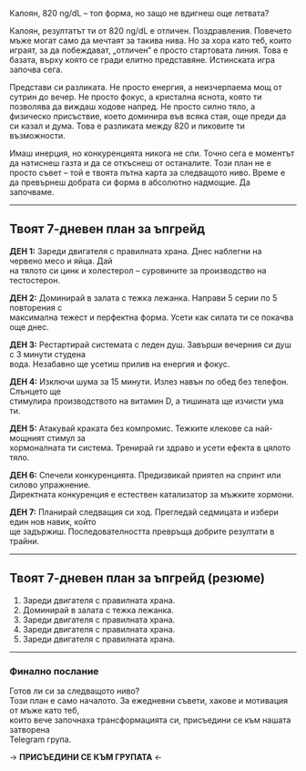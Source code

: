 Калоян, 820 ng/dL – топ форма, но защо не
вдигнеш още летвата?

Калоян, резултатът ти от 820 ng/dL е отличен. Поздравления. Повечето мъже могат само
да мечтаят за такива нива. Но за хора като теб, които играят, за да побеждават, „отличен“
е просто стартовата линия. Това е базата, върху която се гради елитно представяне.
Истинската игра започва сега.

Представи си разликата. Не просто енергия, а неизчерпаема мощ от сутрин до вечер. Не
просто фокус, а кристална яснота, която ти позволява да виждаш ходове напред. Не
просто силно тяло, а физическо присъствие, което доминира във всяка стая, още преди
да си казал и дума. Това е разликата между 820 и пиковите ти възможности.

Имаш инерция, но конкуренцията никога не спи. Точно сега е моментът да натиснеш газта
и да се откъснеш от останалите. Този план не е просто съвет – той е твоята пътна карта
за следващото ниво. Време е да превърнеш добрата си форма в абсолютно надмощие.
Да започваме.

---

## Твоят 7-дневен план за ъпгрейд

**ДЕН 1:** Зареди двигателя с правилната храна. Днес наблегни на червено месо и яйца. Дай  
на тялото си цинк и холестерол – суровините за производство на тестостерон.

**ДЕН 2:** Доминирай в залата с тежка лежанка. Направи 5 серии по 5 повторения с  
максимална тежест и перфектна форма. Усети как силата ти се покачва още днес.

**ДЕН 3:** Рестартирай системата с леден душ. Завърши вечерния си душ с 3 минути студена  
вода. Незабавно ще усетиш прилив на енергия и фокус.

**ДЕН 4:** Изключи шума за 15 минути. Излез навън по обед без телефон. Слънцето ще  
стимулира производството на витамин D, а тишината ще изчисти ума ти.

**ДЕН 5:** Атакувай краката без компромис. Тежките клекове са най-мощният стимул за  
хормоналната ти система. Тренирай ги здраво и усети ефекта в цялото тяло.

**ДЕН 6:** Спечели конкуренцията. Предизвикай приятел на спринт или силово упражнение.  
Директната конкуренция е естествен катализатор за мъжките хормони.

**ДЕН 7:** Планирай следващия си ход. Прегледай седмицата и избери един нов навик, който  
ще задържиш. Последователността превръща добрите резултати в трайни.

---

## Твоят 7-дневен план за ъпгрейд (резюме)

1. Зареди двигателя с правилната храна.  
2. Доминирай в залата с тежка лежанка.  
3. Зареди двигателя с правилната храна.  
4. Зареди двигателя с правилната храна.  
5. Зареди двигателя с правилната храна.  

---

### Финално послание

Готов ли си за следващото ниво?  
Този план е само началото. За ежедневни съвети, хакове и мотивация от мъже като теб,  
които вече започнаха трансформацията си, присъедини се към нашата затворена  
Telegram група.  

→ **ПРИСЪЕДИНИ СЕ КЪМ ГРУПАТА** ←
